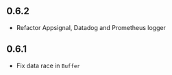 ## 0.6.2

- Refactor Appsignal, Datadog and Prometheus logger

## 0.6.1

- Fix data race in `Buffer`
